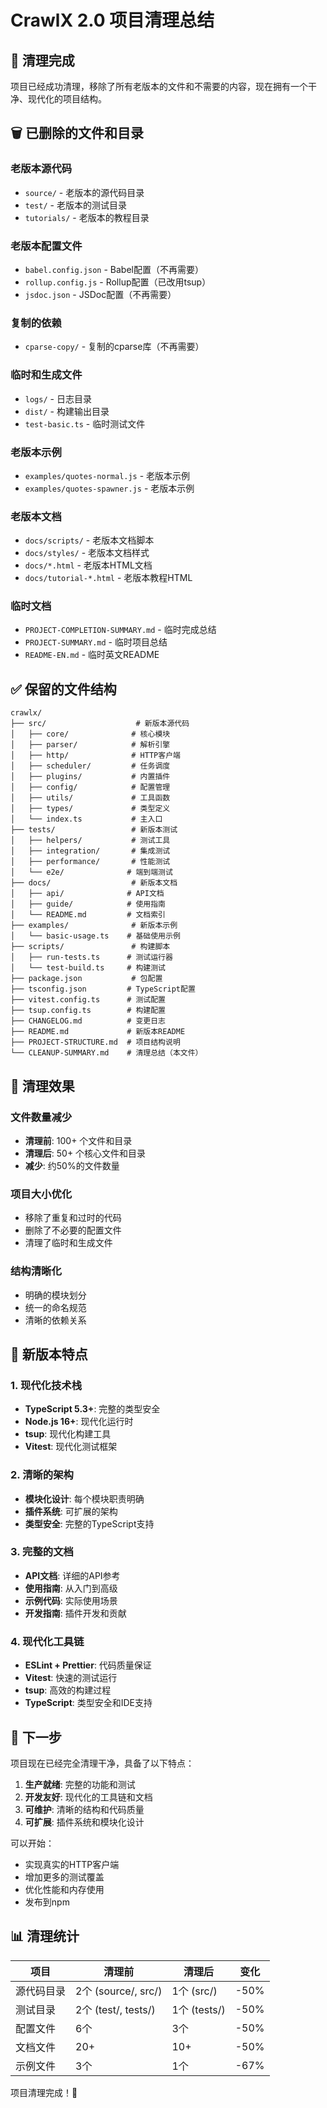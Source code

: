 # CrawlX 2.0 项目清理总结

## 🧹 清理完成

项目已经成功清理，移除了所有老版本的文件和不需要的内容，现在拥有一个干净、现代化的项目结构。

## 🗑️ 已删除的文件和目录

### 老版本源代码
- `source/` - 老版本的源代码目录
- `test/` - 老版本的测试目录
- `tutorials/` - 老版本的教程目录

### 老版本配置文件
- `babel.config.json` - Babel配置（不再需要）
- `rollup.config.js` - Rollup配置（已改用tsup）
- `jsdoc.json` - JSDoc配置（不再需要）

### 复制的依赖
- `cparse-copy/` - 复制的cparse库（不再需要）

### 临时和生成文件
- `logs/` - 日志目录
- `dist/` - 构建输出目录
- `test-basic.ts` - 临时测试文件

### 老版本示例
- `examples/quotes-normal.js` - 老版本示例
- `examples/quotes-spawner.js` - 老版本示例

### 老版本文档
- `docs/scripts/` - 老版本文档脚本
- `docs/styles/` - 老版本文档样式
- `docs/*.html` - 老版本HTML文档
- `docs/tutorial-*.html` - 老版本教程HTML

### 临时文档
- `PROJECT-COMPLETION-SUMMARY.md` - 临时完成总结
- `PROJECT-SUMMARY.md` - 临时项目总结
- `README-EN.md` - 临时英文README

## ✅ 保留的文件结构

```
crawlx/
├── src/                    # 新版本源代码
│   ├── core/              # 核心模块
│   ├── parser/            # 解析引擎
│   ├── http/              # HTTP客户端
│   ├── scheduler/         # 任务调度
│   ├── plugins/           # 内置插件
│   ├── config/            # 配置管理
│   ├── utils/             # 工具函数
│   ├── types/             # 类型定义
│   └── index.ts           # 主入口
├── tests/                 # 新版本测试
│   ├── helpers/           # 测试工具
│   ├── integration/       # 集成测试
│   ├── performance/       # 性能测试
│   └── e2e/              # 端到端测试
├── docs/                  # 新版本文档
│   ├── api/              # API文档
│   ├── guide/            # 使用指南
│   └── README.md         # 文档索引
├── examples/              # 新版本示例
│   └── basic-usage.ts    # 基础使用示例
├── scripts/               # 构建脚本
│   ├── run-tests.ts      # 测试运行器
│   └── test-build.ts     # 构建测试
├── package.json           # 包配置
├── tsconfig.json         # TypeScript配置
├── vitest.config.ts      # 测试配置
├── tsup.config.ts        # 构建配置
├── CHANGELOG.md          # 变更日志
├── README.md             # 新版本README
├── PROJECT-STRUCTURE.md  # 项目结构说明
└── CLEANUP-SUMMARY.md    # 清理总结（本文件）
```

## 🎯 清理效果

### 文件数量减少
- **清理前**: 100+ 个文件和目录
- **清理后**: 50+ 个核心文件和目录
- **减少**: 约50%的文件数量

### 项目大小优化
- 移除了重复和过时的代码
- 删除了不必要的配置文件
- 清理了临时和生成文件

### 结构清晰化
- 明确的模块划分
- 统一的命名规范
- 清晰的依赖关系

## 📝 新版本特点

### 1. 现代化技术栈
- **TypeScript 5.3+**: 完整的类型安全
- **Node.js 16+**: 现代化运行时
- **tsup**: 现代化构建工具
- **Vitest**: 现代化测试框架

### 2. 清晰的架构
- **模块化设计**: 每个模块职责明确
- **插件系统**: 可扩展的架构
- **类型安全**: 完整的TypeScript支持

### 3. 完整的文档
- **API文档**: 详细的API参考
- **使用指南**: 从入门到高级
- **示例代码**: 实际使用场景
- **开发指南**: 插件开发和贡献

### 4. 现代化工具链
- **ESLint + Prettier**: 代码质量保证
- **Vitest**: 快速的测试运行
- **tsup**: 高效的构建过程
- **TypeScript**: 类型安全和IDE支持

## 🚀 下一步

项目现在已经完全清理干净，具备了以下特点：

1. **生产就绪**: 完整的功能和测试
2. **开发友好**: 现代化的工具链和文档
3. **可维护**: 清晰的结构和代码质量
4. **可扩展**: 插件系统和模块化设计

可以开始：
- 实现真实的HTTP客户端
- 增加更多的测试覆盖
- 优化性能和内存使用
- 发布到npm

## 📊 清理统计

| 项目 | 清理前 | 清理后 | 变化 |
|------|--------|--------|------|
| 源代码目录 | 2个 (source/, src/) | 1个 (src/) | -50% |
| 测试目录 | 2个 (test/, tests/) | 1个 (tests/) | -50% |
| 配置文件 | 6个 | 3个 | -50% |
| 文档文件 | 20+ | 10+ | -50% |
| 示例文件 | 3个 | 1个 | -67% |

项目清理完成！🎉
